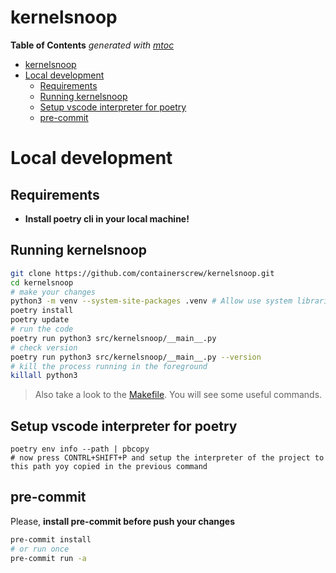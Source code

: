 # kernelsnoop

<!-- START OF TOC !DO NOT EDIT THIS CONTENT MANUALLY-->
**Table of Contents**  *generated with [mtoc](https://github.com/containerscrew/mtoc)*
- [kernelsnoop](#kernelsnoop)
- [Local development](#local-development)
  - [Requirements](#requirements)
  - [Running kernelsnoop](#running-kernelsnoop)
  - [Setup vscode interpreter for poetry](#setup-vscode-interpreter-for-poetry)
  - [pre-commit](#pre-commit)
<!-- END OF TOC -->

# Local development

## Requirements

* **Install poetry cli in your local machine!**

## Running kernelsnoop

```bash
git clone https://github.com/containerscrew/kernelsnoop.git
cd kernelsnoop
# make your changes
python3 -m venv --system-site-packages .venv # Allow use system libraries, like python-bcc
poetry install
poetry update
# run the code
poetry run python3 src/kernelsnoop/__main__.py
# check version
poetry run python3 src/kernelsnoop/__main__.py --version
# kill the process running in the foreground
killall python3
```

> Also take a look to the [Makefile](./Makefile). You will see some useful commands.


## Setup vscode interpreter for poetry

```shell
poetry env info --path | pbcopy
# now press CONTRL+SHIFT+P and setup the interpreter of the project to this path yoy copied in the previous command
```

## pre-commit

Please, **install pre-commit before push your changes**

```bash
pre-commit install
# or run once
pre-commit run -a
```

